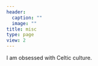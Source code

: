 ```yaml
---
header:
  caption: ""
  image: ""
title: misc
type: page
view: 2
---
```

I am obsessed with Celtic culture.


